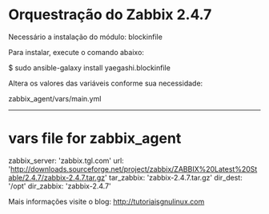 # Orquestração do Zabbix 2.4.7 

Necessário a instalação do módulo: blockinfile

Para instalar, execute o comando abaixo:

$ sudo ansible-galaxy install yaegashi.blockinfile

Altera os valores das variáveis conforme sua necessidade:

zabbix_agent/vars/main.yml

---
# vars file for zabbix_agent
zabbix_server: 'zabbix.tgl.com'
url: 'http://downloads.sourceforge.net/project/zabbix/ZABBIX%20Latest%20Stable/2.4.7/zabbix-2.4.7.tar.gz'
tar_zabbix: 'zabbix-2.4.7.tar.gz'
dir_dest: '/opt'
dir_zabbix: 'zabbix-2.4.7'

Mais informações visite o blog:
http://tutoriaisgnulinux.com

